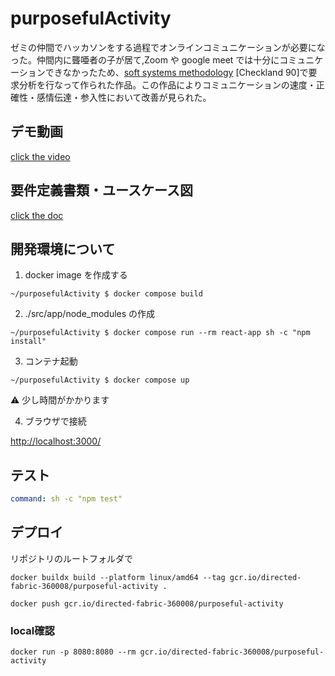 # purposefulActivity

ゼミの仲間でハッカソンをする過程でオンラインコミュニケーションが必要になった。仲間内に聾唖者の子が居て,Zoom や google meet では十分にコミュニケーションできなかったため、[soft systems methodology](https://en.wikipedia.org/wiki/Soft_systems_methodology) [Checkland 90]で要求分析を行なって作られた作品。この作品によりコミュニケーションの速度・正確性・感情伝達・参入性において改善が見られた。

## デモ動画

[click the video](https://youtu.be/jwWmYjBuda0)

## 要件定義書類・ユースケース図

[click the doc](https://docs.google.com/document/d/1fA0udpq6TOfiskC6zs3WFyoKGpY-fgwF0hLR-N9wPY4/edit?usp=sharing)

## 開発環境について

1. docker image を作成する

```
~/purposefulActivity $ docker compose build
```

2. ./src/app/node_modules の作成

```
~/purposefulActivity $ docker compose run --rm react-app sh -c "npm install"
```

3. コンテナ起動

```
~/purposefulActivity $ docker compose up
```

⚠︎ 少し時間がかかります

4. ブラウザで接続

[http://localhost:3000/](http://localhost:3000/)

## テスト
``` docker-compose.yaml
command: sh -c "npm test"
```

## デプロイ
リポジトリのルートフォルダで
```
docker buildx build --platform linux/amd64 --tag gcr.io/directed-fabric-360008/purposeful-activity .
```
```
docker push gcr.io/directed-fabric-360008/purposeful-activity
```
### local確認
```
docker run -p 8080:8080 --rm gcr.io/directed-fabric-360008/purposeful-activity
```